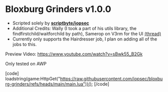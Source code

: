 # Bloxburg Grinders v1.0.0
- Scripted solely by [**scriptbyte/iopsec**](https://v3rm.net/members/scriptbyte.10844/)
- Additional Credits: Wally (I took a part of his utils library, the findfirstchild/waitforchild by path), Samerop on V3rm for the UI [(thread)](https://v3rm.net/threads/aero-a-simple-roblox-ui-library.16860/)
- Currently only supports the Hairdresser job, I plan on adding all of the jobs to this.

Preview Video: https://www.youtube.com/watch?v=sBwk55_B2Gk

Only tested on AWP

[code]
loadstring(game:HttpGet("https://raw.githubusercontent.com/iopsec/bloxburg-grinders/refs/heads/main/main.lua"))();
[/code]
